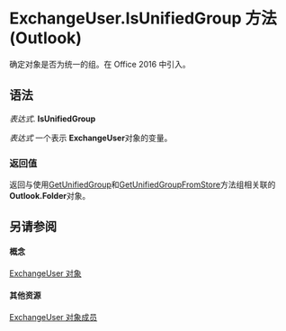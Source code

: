
# ExchangeUser.IsUnifiedGroup 方法 (Outlook)

确定对象是否为统一的组。在 Office 2016 中引入。


## 语法

 _表达式_. **IsUnifiedGroup**

 _表达式_ 一个表示 **ExchangeUser**对象的变量。


### 返回值

返回与使用[GetUnifiedGroup](ec0f58fa-969d-ed38-705b-2c99ccbf3c86.md)和[GetUnifiedGroupFromStore](38a901d3-670f-afd2-a385-3b2bb859cb81.md)方法组相关联的 **Outlook.Folder**对象。


## 另请参阅


#### 概念


[ExchangeUser 对象](6ec117d1-7fdb-aa36-b567-1242f8238df0.md)
#### 其他资源


[ExchangeUser 对象成员](b9489e9d-0b8e-1c8d-d5df-8def4b1ee5e8.md)